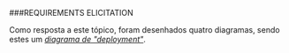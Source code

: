 ###REQUIREMENTS ELICITATION

Como resposta a este tópico, foram desenhados quatro diagramas, sendo estes um [*diagrama de "deployment"*](https://raw.githubusercontent.com/DiogoXRP/atom/master/ESOF-docs/AtomDeploymentDiagram.jpg).

